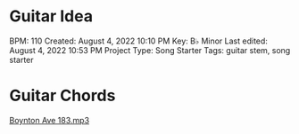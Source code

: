 # Guitar Idea

BPM: 110
Created: August 4, 2022 10:10 PM
Key: B♭ Minor
Last edited: August 4, 2022 10:53 PM
Project Type: Song Starter
Tags: guitar stem, song starter

# Guitar Chords

[Boynton Ave 183.mp3](Guitar%20Idea%20851263652e654b3c8dba82ab4f79e6da/Boynton_Ave_183.mp3)